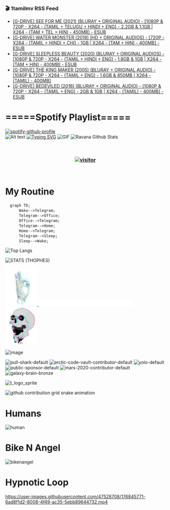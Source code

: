 ### 🎬 1tamilmv RSS Feed

<!-- BLOG-POST-LIST:START -->
- [[G-DRIVE] SEE FOR ME &lpar;2021&rpar; &lpar;BLURAY + ORIGINAL AUDIO&rpar; - [1080P &amp; 720P - X264 - &lpar;TAMIL + TELUGU + HINDI + ENG&rpar; - 2.2GB &amp; 1.1GB | X264 - &lpar;TAM + TEL + HIN&rpar; - 450MB] - ESUB](https://www.1tamilmv.space/index.php?/forums/topic/165027-g-drive-see-for-me-2021-bluray-original-audio-1080p-720p-x264-tamil-telugu-hindi-eng-22gb-11gb-x264-tam-tel-hin-450mb-esub/&do=findComment&comment=329834)
- [[G-DRIVE] WATER MONSTER &lpar;2019&rpar; &lpar;HD + ORIGINAL AUDIOS&rpar; - [720P - X264 - &lpar;TAMIL + HINDI + CHI&rpar; - 1GB | X264 - &lpar;TAM + HIN&rpar; - 400MB] - ESUB](https://www.1tamilmv.space/index.php?/forums/topic/165026-g-drive-water-monster-2019-hd-original-audios-720p-x264-tamil-hindi-chi-1gb-x264-tam-hin-400mb-esub/&do=findComment&comment=329833)
- [[G-DRIVE] SLEEPLESS BEAUTY &lpar;2020&rpar; &lpar;BLURAY + ORIGINAL AUDIOS&rpar; - [1080P &amp; 720P - X264 - &lpar;TAMIL + HINDI + ENG&rpar; - 1.8GB &amp; 1GB | X264 - &lpar;TAM + HIN&rpar; - 400MB] - ESUB](https://www.1tamilmv.space/index.php?/forums/topic/165025-g-drive-sleepless-beauty-2020-bluray-original-audios-1080p-720p-x264-tamil-hindi-eng-18gb-1gb-x264-tam-hin-400mb-esub/&do=findComment&comment=329832)
- [[G-DRIVE] THE KING MAKER &lpar;2005&rpar; &lpar;BLURAY + ORIGINAL AUDIO&rpar; - [1080P &amp; 720P - X264 - &lpar;TAMIL + ENG&rpar; - 1.6GB &amp; 850MB | X264 - &lpar;TAMIL&rpar; - 400MB]](https://www.1tamilmv.space/index.php?/forums/topic/165024-g-drive-the-king-maker-2005-bluray-original-audio-1080p-720p-x264-tamil-eng-16gb-850mb-x264-tamil-400mb/&do=findComment&comment=329831)
- [[G-DRIVE] BEDEVILED &lpar;2016&rpar; &lpar;BLURAY + ORIGINAL AUDIO&rpar; - [1080P &amp; 720P - X264 - &lpar;TAMIL + ENG&rpar; - 2GB &amp; 1GB | X264 - &lpar;TAMIL&rpar; - 400MB] - ESUB](https://www.1tamilmv.space/index.php?/forums/topic/165023-g-drive-bedeviled-2016-bluray-original-audio-1080p-720p-x264-tamil-eng-2gb-1gb-x264-tamil-400mb-esub/&do=findComment&comment=329830)
<!-- BLOG-POST-LIST:END -->

# =====Spotify Playlist=====
[![spotify-github-profile](https://spotify-github-profile.vercel.app/api/view?uid=31rfzgmuvvewegdlxvlev4ynz4vu&cover_image=true&theme=default&bar_color=53b14f&bar_color_cover=true)](https://ravana69.github.io/rss)
</br>
![Alt text](https://spotify-recently-played-readme.vercel.app/api?user=31rfzgmuvvewegdlxvlev4ynz4vu)
[![Typing SVG](https://readme-typing-svg.herokuapp.com?color=%2336BCF7&center=true&vCenter=true&multiline=true&height=81&lines=I+AM+RAVANA;CONTACT+ME+ON+TELEGRAM%3A+%40R4V4N4)](https://git.io/typing-svg)
<img align="centre" height="400px" width="490px" alt="GIF" src="https://github.com/ravana69/ravana69/blob/master/rvm.gif" />
![Ravana Github Stats](https://github-readme-stats.vercel.app/api?username=ravana69&&show_icons=true&theme=radical)

<br />
<h3 align="center"> <a href="https://t.me/r4v4n4"><img src="https://profile-counter.glitch.me/ravana69/count.svg" alt="visitor" width="600"></a> </h3>
</br>

<H1>My Routine</H1>

```mermaid
  graph TD;
      Wake-->Telegram;
      Telegram-->Office;
      Office-->Telegram;
      Telegram-->Home;
      Home-->Telegram;
      Telegram-->Sleep;
      Sleep-->Wake;
```
![Top Langs](https://github-readme-stats.vercel.app/api/top-langs/?username=ravana69&&show_icons=true&theme=radical)

![STATS (THOPHES)](https://github-profile-trophy.vercel.app/?username=ravana69&theme=gruvbox&margin-w=10&margin-h=15&column=8)
<br />
<p align="left">
    <a href="#">
        <img width="20%" src="./assets/images/hand.gif" alt="" />
    </a>
    <a href="#">
        <img width="59%" src="./assets/images/spacer.png" alt="" >
    </a>
    <a href="#">
        <img width="20%" src="./assets/images/skull.gif" alt="" />
    </a>
</p>


![image](https://user-images.githubusercontent.com/47528708/175298537-0623dc00-7b1a-4ec1-b5b1-71768763a234.png)

<img width="148" alt="pull-shark-default" src="https://user-images.githubusercontent.com/47528708/176419715-70981865-4dc6-489a-8a1a-06842db67b15.gif"> <img width="148" alt="arctic-code-vault-contributor-default" src="https://user-images.githubusercontent.com/47528708/175267501-e1fbbb8f-c2b2-4882-b865-2ac4debef26c.png"> <img width="148" alt="yolo-default" src="https://user-images.githubusercontent.com/47528708/175267654-281a1880-1129-4b7b-bf2f-de5dd2bc5afa.png"> <img width="148" alt="public-sponsor-default" src="https://user-images.githubusercontent.com/47528708/175268448-2e78cc75-fb25-4d76-bd22-7df520446b45.png"> <img width="148" alt="mars-2020-contributor-default" src="https://user-images.githubusercontent.com/47528708/175268475-de6d987a-3be9-4353-86a5-23b422559355.png"> <img width="148" alt="galaxy-brain-bronze" src="https://user-images.githubusercontent.com/47528708/176419717-e2fdca8b-0fdc-47dd-9511-a7ff52178a33.gif">

![t_logo_sprite](https://user-images.githubusercontent.com/47528708/175293007-21ff1792-1fca-4be3-bcae-12fdc3aa414f.svg)

![github contribution grid snake animation](https://raw.githubusercontent.com/ravana69/ravana69/output/github-contribution-grid-snake-dark.svg#gh-dark-mode-only)

# Humans
<img width="170" alt="human" src="https://user-images.githubusercontent.com/47528708/176413829-c142d478-1c96-4c3c-a2a4-2dd35374c335.gif">

# Bike N Angel
<img width="170" alt="bikenangel" src="https://user-images.githubusercontent.com/47528708/176616968-3a44f91e-8016-477c-9bb5-c4689a1adbee.gif">

# Hypnotic Loop

https://user-images.githubusercontent.com/47528708/176845771-6ad8f1d2-8008-4f49-ac35-5ebb89644732.mp4



